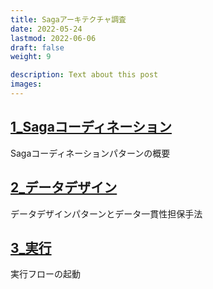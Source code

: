 ```yaml
---
title: Sagaアーキテクチャ調査
date: 2022-05-24
lastmod: 2022-06-06
draft: false
weight: 9

description: Text about this post
images:
---
```


## [1_Sagaコーディネーション](./1/index.html)
Sagaコーディネーションパターンの概要

## [2_データデザイン](./2/index.html)
データデザインパターンとデータ一貫性担保手法

## [3_実行](./3/index.html)
実行フローの起動